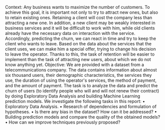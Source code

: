 
Context:
Any business wants to maximize the number of customers. To achieve this goal, it is important not only 
to try to attract new ones, but also to retain existing ones. Retaining a client will cost the company less 
than attracting a new one. In addition, a new client may be weakly interested in business services and it 
will be difficult to work with him, while old clients already have the necessary data on interaction with 
the service.
Accordingly, predicting the churn, we can react in time and try to keep the client who wants to leave. 
Based on the data about the services that the client uses, we can make him a special offer, trying to 
change his decision to leave the operator. Thanks to this, the task of retention will be easier to 
implement than the task of attracting new users, about which we do not know anything yet. 
Objective:
We are provided with a dataset from a telecommunications company. The data contains information 
about almost six thousand users, their demographic characteristics, the services they use, the duration 
of using the operator's services, the method of payment, and the amount of payment.
The task is to analyze the data and predict the churn of users (to identify people who will and will not 
renew their contract) by doing Exploratory Data Analysis and building Machine Learning prediction 
models. We investigate the following tasks in this report:
• Exploratory Data Analysis.
• Research of dependencies and formulation of hypotheses.
• Is there any bias in the dataset? How can it be addressed?
• Building prediction models and compare the quality of the obtained models?
• How can we improve techniques previously proposed?

